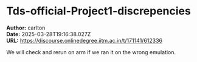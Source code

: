 # Tds-official-Project1-discrepencies

**Author:** carlton  
**Date:** 2025-03-28T19:16:38.027Z  
**URL:** https://discourse.onlinedegree.iitm.ac.in/t/171141/612336

We will check and rerun on arm if we ran it on the wrong emulation.

